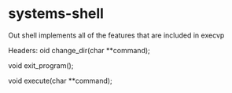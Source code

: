# systems-shell

Out shell implements all of the features that are included in execvp

Headers:
oid change_dir(char **command); 

void exit_program();

void execute(char **command);
